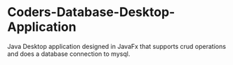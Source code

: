 # Coders-Database-Desktop-Application
 Java Desktop application designed in JavaFx that supports crud operations and does a database connection to mysql.
